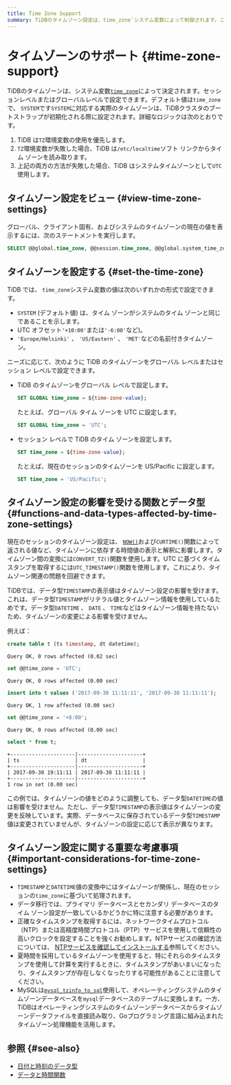 ```yaml
---
title: Time Zone Support
summary: TiDBのタイムゾーン設定は、time_zone`システム変数によって制御されます。この変数はセッションレベルまたはグローバルレベルで設定できます。`TIMESTAMP`データ型の表示値はタイムゾーン設定の影響を受けますが、`DATETIME`、`DATE`、`TIME`データ型は影響を受けません。データ移行を行う際は、プライマリデータベースとセカンダリデータベースのタイムゾーン設定が一致しているかどうかを特に注意する必要があります。
---
```


# タイムゾーンのサポート {#time-zone-support}

TiDBのタイムゾーンは、システム変数[`time_zone`](/system-variables.md#time_zone)によって決定されます。セッションレベルまたはグローバルレベルで設定できます。デフォルト値は`time_zone`で、 `SYSTEM`です`SYSTEM`に対応する実際のタイムゾーンは、TiDBクラスタのブートストラップが初期化される際に設定されます。詳細なロジックは次のとおりです。

1.  TiDB は`TZ`環境変数の使用を優先します。
2.  `TZ`環境変数が失敗した場合、TiDB は`/etc/localtime`ソフト リンクからタイム ゾーンを読み取ります。
3.  上記の両方の方法が失敗した場合、TiDB はシステムタイムゾーンとして`UTC`使用します。

## タイムゾーン設定をビュー {#view-time-zone-settings}

グローバル、クライアント固有、およびシステムのタイムゾーンの現在の値を表示するには、次のステートメントを実行します。

```sql
SELECT @@global.time_zone, @@session.time_zone, @@global.system_time_zone;
```

## タイムゾーンを設定する {#set-the-time-zone}

TiDB では、 `time_zone`システム変数の値は次のいずれかの形式で設定できます。

-   `SYSTEM` (デフォルト値) は、タイム ゾーンがシステムのタイム ゾーンと同じであることを示します。
-   UTC オフセット`'+10:00'`または`'-6:00'`など)。
-   `'Europe/Helsinki'` 、 `'US/Eastern'` 、 `'MET'`などの名前付きタイムゾーン。

ニーズに応じて、次のように TiDB のタイムゾーンをグローバル レベルまたはセッション レベルで設定できます。

-   TiDB のタイムゾーンをグローバル レベルで設定します。

    ```sql
    SET GLOBAL time_zone = ${time-zone-value};
    ```

    たとえば、グローバル タイム ゾーンを UTC に設定します。

    ```sql
    SET GLOBAL time_zone = 'UTC';
    ```

-   セッション レベルで TiDB のタイム ゾーンを設定します。

    ```sql
    SET time_zone = ${time-zone-value};
    ```

    たとえば、現在のセッションのタイムゾーンを US/Pacific に設定します。

    ```sql
    SET time_zone = 'US/Pacific';
    ```

## タイムゾーン設定の影響を受ける関数とデータ型 {#functions-and-data-types-affected-by-time-zone-settings}

現在のセッションのタイムゾーン設定は、 [`NOW()`](/functions-and-operators/date-and-time-functions.md)および`CURTIME()`関数によって返される値など、タイムゾーンに依存する時間値の表示と解釈に影響します。タイムゾーン間の変換には`CONVERT_TZ()`関数を使用します。UTC に基づくタイムスタンプを取得するには`UTC_TIMESTAMP()`関数を使用します。これにより、タイムゾーン関連の問題を回避できます。

TiDBでは、データ型`TIMESTAMP`の表示値はタイムゾーン設定の影響を受けます。これは、データ型`TIMESTAMP`がリテラル値とタイムゾーン情報を使用しているためです。データ型`DATETIME` 、 `DATE` 、 `TIME`などはタイムゾーン情報を持たないため、タイムゾーンの変更による影響を受けません。

例えば：

```sql
create table t (ts timestamp, dt datetime);
```

    Query OK, 0 rows affected (0.02 sec)

```sql
set @@time_zone = 'UTC';
```

    Query OK, 0 rows affected (0.00 sec)

```sql
insert into t values ('2017-09-30 11:11:11', '2017-09-30 11:11:11');
```

    Query OK, 1 row affected (0.00 sec)

```sql
set @@time_zone = '+8:00';
```

    Query OK, 0 rows affected (0.00 sec)

```sql
select * from t;
```

    +---------------------|---------------------+
    | ts                  | dt                  |
    +---------------------|---------------------+
    | 2017-09-30 19:11:11 | 2017-09-30 11:11:11 |
    +---------------------|---------------------+
    1 row in set (0.00 sec)

この例では、タイムゾーンの値をどのように調整しても、データ型`DATETIME`の値は影響を受けません。ただし、データ型`TIMESTAMP`の表示値はタイムゾーンの変更を反映しています。実際、データベースに保存されているデータ型`TIMESTAMP`値は変更されていませんが、タイムゾーンの設定に応じて表示が異なります。

## タイムゾーン設定に関する重要な考慮事項 {#important-considerations-for-time-zone-settings}

-   `TIMESTAMP`と`DATETIME`値の変換中にはタイムゾーンが関係し、現在のセッションの`time_zone`に基づいて処理されます。
-   データ移行では、プライマリ データベースとセカンダリ データベースのタイム ゾーン設定が一致しているかどうかに特に注意する必要があります。
-   正確なタイムスタンプを取得するには、ネットワークタイムプロトコル（NTP）または高精度時間プロトコル（PTP）サービスを使用して信頼性の高いクロックを設定することを強くお勧めします。NTPサービスの確認方法については、 [NTPサービスを確認してインストールする](/check-before-deployment.md#check-and-install-the-ntp-service)参照してください。
-   夏時間を採用しているタイムゾーンを使用すると、特にそれらのタイムスタンプを使用して計算を実行するときに、タイムスタンプがあいまいになったり、タイムスタンプが存在しなくなったりする可能性があることに注意してください。
-   MySQLは[`mysql_tzinfo_to_sql`](https://dev.mysql.com/doc/refman/8.4/en/mysql-tzinfo-to-sql.html)使用して、オペレーティングシステムのタイムゾーンデータベースを`mysql`データベースのテーブルに変換します。一方、TiDBはオペレーティングシステムのタイムゾーンデータベースからタイムゾーンデータファイルを直接読み取り、Goプログラミング言語に組み込まれたタイムゾーン処理機能を活用します。

## 参照 {#see-also}

-   [日付と時刻のデータ型](/data-type-date-and-time.md)
-   [データと時間関数](/functions-and-operators/date-and-time-functions.md)
